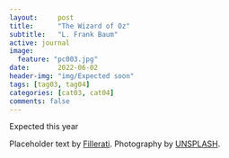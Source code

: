 ```yaml
---
layout:     post
title:      "The Wizard of Oz"
subtitle:   "L. Frank Baum"
active: journal
image:
  feature: "pc003.jpg"
date:       2022-06-02
header-img: "img/Expected soon"
tags: [tag03, tag04]
categories: [cat03, cat04]
comments: false
---
```


<p>Expected this year</p>

<p>Placeholder text by <a href="http://www.fillerati.com/">Fillerati</a>. Photography by <a href="https://unsplash.com">UNSPLASH</a>.</p>
